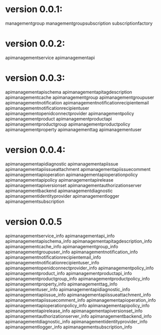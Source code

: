
# version 0.0.1:
  managementgroup
  managementgroupsubscription
  subscriptionfactory
# version 0.0.2:
  apimanagementservice
  apimanagementapi
# version 0.0.3:
  apimanagementapischema
  apimanagementapitagdescription
  apimanagementcache
  apimanagementgroup
  apimanagementgroupuser
  apimanagementnotification
  apimanagementnotificationrecipientemail
  apimanagementnotificationrecipientuser
  apimanagementopenidconnectprovider
  apimanagementpolicy
  apimanagementproduct
  apimanagementproductapi
  apimanagementproductgroup
  apimanagementproductpolicy
  apimanagementproperty
  apimanagementtag
  apimanagementuser
# version 0.0.4:
  apimanagementapidiagnostic
  apimanagementapiissue
  apimanagementapiissueattachment
  apimanagementapiissuecomment
  apimanagementapioperation
  apimanagementapioperationpolicy
  apimanagementapipolicy
  apimanagementapirelease
  apimanagementapiversionset
  apimanagementauthorizationserver
  apimanagementbackend
  apimanagementdiagnostic 
  apimanagementidentityprovider
  apimanagementlogger
  apimanagementsubscription
# version 0.0.5
  apimanagementservice_info
  apimanagementapi_info
  apimanagementapischema_info
  apimanagementapitagdescription_info
  apimanagementcache_info
  apimanagementgroup_info
  apimanagementgroupuser_info
  apimanagementnotification_info
  apimanagementnotificationrecipientemail_info
  apimanagementnotificationrecipientuser_info
  apimanagementopenidconnectprovider_info
  apimanagementpolicy_info
  apimanagementproduct_info
  apimanagementproductapi_info
  apimanagementproductgroup_info
  apimanagementproductpolicy_info
  apimanagementproperty_info
  apimanagementtag_info
  apimanagementuser_info
  apimanagementapidiagnostic_info
  apimanagementapiissue_info
  apimanagementapiissueattachment_info
  apimanagementapiissuecomment_info
  apimanagementapioperation_info
  apimanagementapioperationpolicy_info
  apimanagementapipolicy_info
  apimanagementapirelease_info
  apimanagementapiversionset_info
  apimanagementauthorizationserver_info
  apimanagementbackend_info
  apimanagementdiagnostic_info
  apimanagementidentityprovider_info
  apimanagementlogger_info
  apimanagementsubscription_info